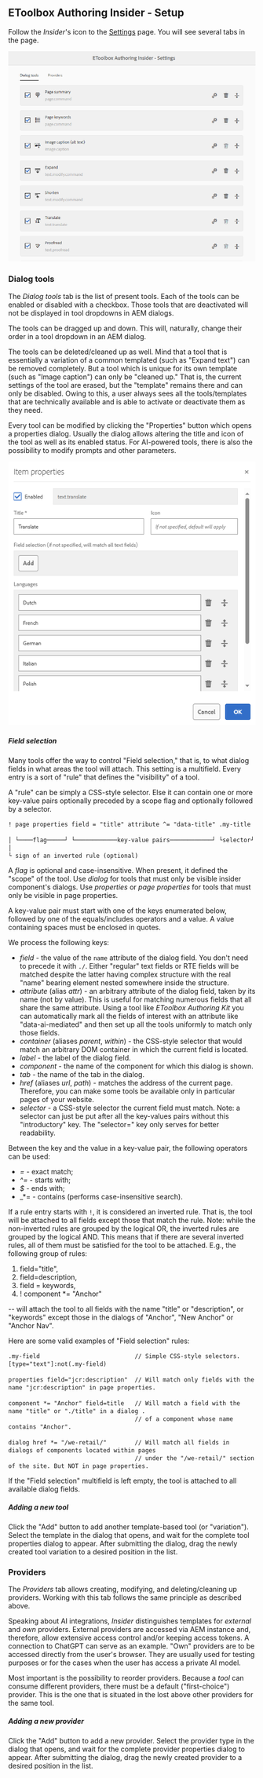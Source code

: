 ## EToolbox Authoring Insider - Setup

Follow the _Insider_'s icon to the [Settings](http://localhost.hpe.com:4502/etoolbox/authoring-insider.html) page. You will see several tabs in the page.

![Image settings](image-settings.png)

### Dialog tools

The *Dialog tools* tab is the list of present tools. Each of the tools can be enabled or disabled with a checkbox. Those tools that are deactivated will not be displayed in tool dropdowns in AEM dialogs.

The tools can be dragged up and down. This will, naturally, change their order in a tool dropdown in an AEM dialog.

The tools can be deleted/cleaned up as well. Mind that a tool that is essentially a variation of a common templated (such as "Expand text") can be removed completely. But a tool which is unique for its own template (such as "Image caption") can only be "cleaned up." That is, the current settings of the tool are erased, but the "template" remains there and can only be disabled. Owing to this, a user always sees all the tools/templates that are technically available and is able to activate or deactivate them as they need.

Every tool can be modified by clicking the "Properties" button which opens a properties dialog. Usually the dialog allows altering the title and icon of the tool as well as its enabled status. For AI-powered tools, there is also the possibility to modify prompts and other parameters.

![Tool properties](image-tool-props.png)


##### Field selection

Many tools offer the way to control "Field selection," that is, to what dialog fields in what areas the tool will attach. This setting is a multifield. Every entry is a sort of "rule" that defines the "visibility" of a tool.

A "rule" can be simply a CSS-style selector. Else it can contain one or more key-value pairs optionally preceded by a scope flag and optionally followed by a selector.
```
! page properties field = "title" attribute ^= "data-title" .my-title

│ └────flag─────┘ └────────────key-value pairs────────────┘ └selector┘
│
└ sign of an inverted rule (optional)
```

A _flag_ is optional and case-insensitive. When present, it defined the "scope" of the tool. Use _dialog_ for tools that must only be visible insider component's dialogs. Use _properties_ or _page properties_ for tools that must only be visible in page properties.

A key-value pair must start with one of the keys enumerated below, followed by one of the equals/includes operators and a value. A value containing spaces must be enclosed in quotes.

We process the following keys:
- _field_ - the value of the `name` attribute of the dialog field. You don't need to precede it with `./`. Either "regular" text fields or RTE fields will be matched despite the latter having complex structure with the real "name" bearing element nested somewhere inside the structure.
- _attribute_ (alias _attr_) - an arbitrary attribute of the dialog field, taken by its name (not by value). This is useful for matching numerous fields that all share the same attribute. Using a tool like _EToolbox Authoring Kit_ you can automatically mark all the fields of interest with an attribute like "data-ai-mediated" and then set up all the tools uniformly to match only those fields.
- _container_ (aliases _parent_, _within_) - the CSS-style selector that would match an arbitrary DOM container in which the current field is located.
- _label_ - the label of the dialog field.
- _component_ - the name of the component for which this dialog is shown.
- _tab_ - the name of the tab in the dialog.
- _href_ (aliases _url_, _path_) - matches the address of the current page. Therefore, you can make some tools be available only in particular pages of your website.
- _selector_ - a CSS-style selector the current field must match. Note: a selector can just be put after all the key-values pairs without this "introductory" key. The "selector=" key only serves for better readability.

Between the key and the value in a key-value pair, the following operators can be used:
- _=_ - exact match;
- _^=_ - starts with;
- _$_ - ends with;
- _*= - contains (performs case-insensitive search).

If a rule entry starts with `!`, it is considered an inverted rule. That is, the tool will be attached to all fields except those that match the rule.
Note: while the non-inverted rules are grouped by the logical OR, the inverted rules are grouped by the logical AND. This means that if there are several inverted rules, all of them must be satisfied for the tool to be attached. E.g., the following group of rules:
1) field="title", 
2) field=description, 
3) field = keywords,
4) ! component *= "Anchor" 

-- will attach the tool to all fields with the name "title" or "description", or "keywords" except those in the dialogs of "Anchor", "New Anchor" or "Anchor Nav".

Here are some valid examples of "Field selection" rules:
```
.my-field                           // Simple CSS-style selectors.
[type="text"]:not(.my-field)

properties field="jcr:description"  // Will match only fields with the name "jcr:description" in page properties.

component *= "Anchor" field=title   // Will match a field with the name "title" or "./title" in a dialog .
                                    // of a component whose name contains "Anchor".
                                    
dialog href *= "/we-retail/"        // Will match all fields in dialogs of components located within pages
                                    // under the "/we-retail/" section of the site. But NOT in page properties.
```

If the "Field selection" multifield is left empty, the tool is attached to all available dialog fields.

##### Adding a new tool

Click the "Add" button to add another template-based tool (or "variation"). Select the template in the dialog that opens, and wait for the complete tool properties dialog to appear. After submitting the dialog, drag the newly created tool variation to a desired position in the list. 

### Providers

The *Providers* tab allows creating, modifying, and deleting/cleaning up providers. Working with this tab follows the same principle as described above.

Speaking about AI integrations, _Insider_ distinguishes templates for _external_ and _own_ providers. External providers are accessed via AEM instance and, therefore, allow extensive access control and/or keeping access tokens. A connection to ChatGPT can serve as an example. "Own" providers are to be accessed directly from the user's browser. They are usually used for testing purposes or for the cases when the user has access a private AI model.  

Most important is the possibility to reorder providers. Because a _tool_ can consume different providers, there must be a default ("first-choice") provider. This is the one that is situated in the lost above other providers for the same tool.

##### Adding a new provider

Click the "Add" button to add a new provider. Select the provider type in the dialog that opens, and wait for the complete provider properties dialog to appear. After submitting the dialog, drag the newly created provider to a desired position in the list.
